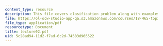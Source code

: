 ```yaml
---
content_type: resource
description: This file covers clasification problem along with examples.
file: https://ol-ocw-studio-app-qa.s3.amazonaws.com/courses/18-465-topics-in-statistics-statistical-learning-theory-spring-2007/5c28ad9411d2f7ad6c2d74583d965522_lecture02.pdf
file_type: application/pdf
resourcetype: Document
title: lecture02.pdf
uid: 5c28ad94-11d2-f7ad-6c2d-74583d965522
---
```

